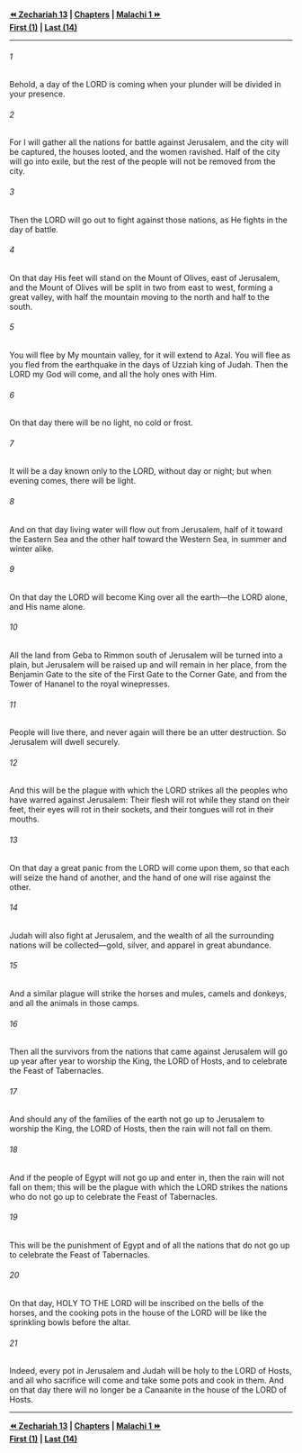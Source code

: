   
**[⏪ Zechariah 13](./Zechariah%2013.md) | [Chapters](./_index.md) | [Malachi 1 ⏩](../44.39%20Malachi/Malachi%201.md)**  
**[First (1)](./Zechariah%201.md) | [Last (14)](Zechariah%2014.md)**  
  
---  
  
###### 1  
Behold, a day of the LORD is coming when your plunder will be divided in your presence.  
  
###### 2  
For I will gather all the nations for battle against Jerusalem, and the city will be captured, the houses looted, and the women ravished. Half of the city will go into exile, but the rest of the people will not be removed from the city.  
  
###### 3  
Then the LORD will go out to fight against those nations, as He fights in the day of battle.  
  
###### 4  
On that day His feet will stand on the Mount of Olives, east of Jerusalem, and the Mount of Olives will be split in two from east to west, forming a great valley, with half the mountain moving to the north and half to the south.  
  
###### 5  
You will flee by My mountain valley, for it will extend to Azal. You will flee as you fled from the earthquake in the days of Uzziah king of Judah. Then the LORD my God will come, and all the holy ones with Him.  
  
###### 6  
On that day there will be no light, no cold or frost.  
  
###### 7  
It will be a day known only to the LORD, without day or night; but when evening comes, there will be light.  
  
###### 8  
And on that day living water will flow out from Jerusalem, half of it toward the Eastern Sea and the other half toward the Western Sea, in summer and winter alike.  
  
###### 9  
On that day the LORD will become King over all the earth—the LORD alone, and His name alone.  
  
###### 10  
All the land from Geba to Rimmon south of Jerusalem will be turned into a plain, but Jerusalem will be raised up and will remain in her place, from the Benjamin Gate to the site of the First Gate to the Corner Gate, and from the Tower of Hananel to the royal winepresses.  
  
###### 11  
People will live there, and never again will there be an utter destruction. So Jerusalem will dwell securely.  
  
###### 12  
And this will be the plague with which the LORD strikes all the peoples who have warred against Jerusalem: Their flesh will rot while they stand on their feet, their eyes will rot in their sockets, and their tongues will rot in their mouths.  
  
###### 13  
On that day a great panic from the LORD will come upon them, so that each will seize the hand of another, and the hand of one will rise against the other.  
  
###### 14  
Judah will also fight at Jerusalem, and the wealth of all the surrounding nations will be collected—gold, silver, and apparel in great abundance.  
  
###### 15  
And a similar plague will strike the horses and mules, camels and donkeys, and all the animals in those camps.  
  
###### 16  
Then all the survivors from the nations that came against Jerusalem will go up year after year to worship the King, the LORD of Hosts, and to celebrate the Feast of Tabernacles.  
  
###### 17  
And should any of the families of the earth not go up to Jerusalem to worship the King, the LORD of Hosts, then the rain will not fall on them.  
  
###### 18  
And if the people of Egypt will not go up and enter in, then the rain will not fall on them; this will be the plague with which the LORD strikes the nations who do not go up to celebrate the Feast of Tabernacles.  
  
###### 19  
This will be the punishment of Egypt and of all the nations that do not go up to celebrate the Feast of Tabernacles.  
  
###### 20  
On that day, HOLY TO THE LORD will be inscribed on the bells of the horses, and the cooking pots in the house of the LORD will be like the sprinkling bowls before the altar.  
  
###### 21  
Indeed, every pot in Jerusalem and Judah will be holy to the LORD of Hosts, and all who sacrifice will come and take some pots and cook in them. And on that day there will no longer be a Canaanite in the house of the LORD of Hosts.  
  
  
---  
  
**[⏪ Zechariah 13](./Zechariah%2013.md) | [Chapters](./_index.md) | [Malachi 1 ⏩](../44.39%20Malachi/Malachi%201.md)**  
**[First (1)](./Zechariah%201.md) | [Last (14)](Zechariah%2014.md)**  
  
